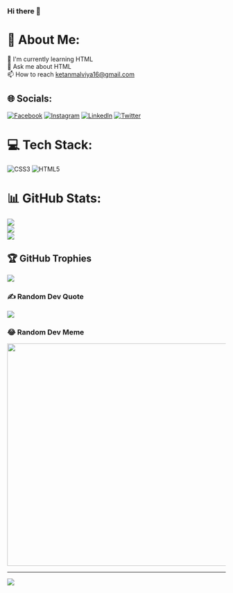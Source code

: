 ### Hi there 👋
# 💫 About Me:
🌱 I'm currently learning HTML<br>💬 Ask me about HTML<br>📫 How to reach ketanmalviya16@gmail.com


## 🌐 Socials:
[![Facebook](https://img.shields.io/badge/Facebook-%231877F2.svg?logo=Facebook&logoColor=white)](https://facebook.com/https://www.facebook.com/ketan.malviya.10@) [![Instagram](https://img.shields.io/badge/Instagram-%23E4405F.svg?logo=Instagram&logoColor=white)](https://instagram.com/ketanmalviya16) [![LinkedIn](https://img.shields.io/badge/LinkedIn-%230077B5.svg?logo=linkedin&logoColor=white)](https://linkedin.com/in/https://www.linkedin.com/in/ketan-malviya-862720172/) [![Twitter](https://img.shields.io/badge/Twitter-%231DA1F2.svg?logo=Twitter&logoColor=white)](https://twitter.com/@ketan_malviya12) 

# 💻 Tech Stack:
![CSS3](https://img.shields.io/badge/css3-%231572B6.svg?style=flat&logo=css3&logoColor=white) ![HTML5](https://img.shields.io/badge/html5-%23E34F26.svg?style=flat&logo=html5&logoColor=white)
# 📊 GitHub Stats:
![](https://github-readme-stats.vercel.app/api?username=KetanMalviya&theme=dark&hide_border=false&include_all_commits=true&count_private=false)<br/>
![](https://github-readme-streak-stats.herokuapp.com/?user=KetanMalviya&theme=dark&hide_border=false)<br/>
![](https://github-readme-stats.vercel.app/api/top-langs/?username=KetanMalviya&theme=dark&hide_border=false&include_all_commits=true&count_private=false&layout=compact)

## 🏆 GitHub Trophies
![](https://github-profile-trophy.vercel.app/?username=KetanMalviya&theme=radical&no-frame=false&no-bg=false&margin-w=4)

### ✍️ Random Dev Quote
![](https://quotes-github-readme.vercel.app/api?type=horizontal&theme=dark)

### 😂 Random Dev Meme
<img src="https://random-memer.herokuapp.com/" width="512px"/>

---
[![](https://visitcount.itsvg.in/api?id=KetanMalviya&icon=4&color=12)](https://visitcount.itsvg.in)


